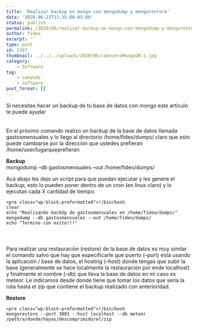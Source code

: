 ```yaml
---
title: 'Realizar backup en mongo con mongodump y mongorestore'
date: '2020-06-23T11:35:00-03:00'
status: publish
permalink: /2020/06/realizar-backup-en-mongo-con-mongodump-y-mongorestore
author: fideo
excerpt: ''
type: post
id: 1367
thumbnail: ../../../uploads/2020/06/cabeceraMongoDB-2.jpg
category:
    - Software
tag:
    - comando
    - software
post_format: []
---
```

Si necesitas hacer un backup de tu base de datos con mongo este artículo te puede ayudar

<div aria-hidden="true" class="wp-block-spacer" style="height:20px"></div>En el próximo comando realizo un backup de la base de datos llamada gastosmensuales y lo llego al directorio /home/fideo/dumps/ claro que esto puede cambiarse por la dirección que ustedes prefieran /home/user/lugarqueprefieran

**Backup**  
mongodump –db gastosmensuales –out /home/fideo/dumps/

Acá abajo les dejo un script para que puedan ejecutar y les genere el backup; esto lo pueden poner dentro de un cron (en linux claro) y lo ejecutan cada X cantidad de tiempo.

```
<pre class="wp-block-preformatted">!/bin/bash
clear
echo "Realizando backUp de gastosmensuales en /home/fideo/dumps/"
mongodump --db gastosmensuales --out /home/fideo/dumps/
echo "Termino con exito!!!"
```

<div aria-hidden="true" class="wp-block-spacer" style="height:40px"></div>Para realizar una restauración (restore) de la base de datos es muy similar el comando salvo que hay que especificarle que puerto (–port) está usando la aplicación / base de datos, el hosting (–host) donde tengas que subir la base (generalmente se hace localmente la restauración por ende localhost) y finalmente el nombre (–db) que lleva la base de datos en mi caso es meteor. Le indicamos desde donde tiene que tomar los datos que sería la ruta hasta el zip que contiene el backup realizado con anterioridad.

**Restore**

```
<pre class="wp-block-preformatted">!/bin/bash
mongorestore --port 3001 --host localhost --db meteor /path/a/donde/hayas/descomprimido/el/zip
```